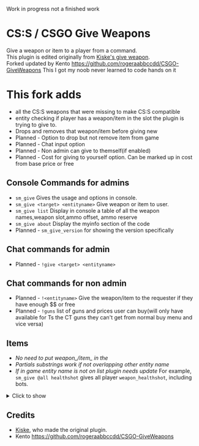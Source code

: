 Work in progress not a finished work

# CS:S / CSGO Give Weapons
Give a weapon or item to a player from a command.  
This plugin is edited originally from [Kiske's give weapon](https://forums.alliedmods.net/showthread.php?t=195476).  
Forked updated by Kento https://github.com/rogeraabbccdd/CSGO-GiveWeapons
This I got my noob never learned to code hands on it

# This fork adds
- all the CS:S weapons that were missing to make CS:S compatible
- entity checking if player has a weapon/item in the slot the plugin is trying to give to. 
- Drops and removes that weapon/item before giving new
- Planned - Option to drop but not remove item from game
- Planned - Chat input option
- Planned - Non admin can give to themself(if enabled)
- Planned - Cost for giving to yourself option. Can be marked up in cost from base price or free

## Console Commands for admins
- `sm_give` Gives the usage and options in console.
- `sm_give <target> <entityname>` Give weapon or item to user.
- `sm_give list` Display in console a table of all the weapon names,weapon slot,ammo offset, ammo reserve
- `sm_give about` Display the myinfo section of the code
- Planned - `sm_give_version` for showing the version specifically
## Chat commands for admin
- Planned - `!give <target> <entityname>`
## Chat commands for non admin
- Planned - `!<entityname>` Give the weapon/item to the requester if they have enough $$ or free
- Planned - `!guns` list of guns and prices user can buy(will only have available for Ts the CT guns they can't get from normal buy menu and vice versa)

## Items
- *No need to put weapon_/item_ in the <entityname>*
- *Partials substrings work if not overlapping other entity name*
- *If in game entity name is not on list plugin needs update*
For example, `sm_give @all healthshot` gives all player `weapon_healthshot`, including bots.
<details>
  <summary>Click to show</summary>
	Gotcha	
</details>

## Credits
- [Kiske](https://forums.alliedmods.net/showthread.php?t=195476), who made the original plugin.
- Kento https://github.com/rogeraabbccdd/CSGO-GiveWeapons
